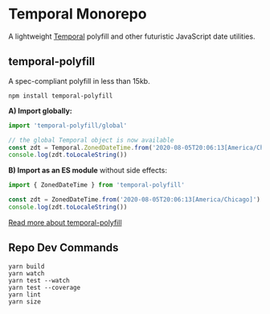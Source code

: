 
# Temporal Monorepo

A lightweight [Temporal] polyfill and other futuristic JavaScript date utilities.


## temporal-polyfill

A spec-compliant polyfill in less than 15kb.

```
npm install temporal-polyfill
```

**A) Import globally:**

```js
import 'temporal-polyfill/global'

// the global Temporal object is now available
const zdt = Temporal.ZonedDateTime.from('2020-08-05T20:06:13[America/Chicago]')
console.log(zdt.toLocaleString())
```

**B) Import as an ES module** without side effects:

```js
import { ZonedDateTime } from 'temporal-polyfill'

const zdt = ZonedDateTime.from('2020-08-05T20:06:13[America/Chicago]')
console.log(zdt.toLocaleString())
```

[Read more about temporal-polyfill](packages/temporal-polyfill/README.md)


## Repo Dev Commands

```
yarn build
yarn watch
yarn test --watch
yarn test --coverage
yarn lint
yarn size
```


[Temporal]: https://github.com/tc39/proposal-temporal
